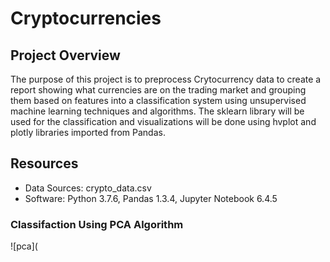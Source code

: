 # Cryptocurrencies

## Project Overview

The purpose of this project is to preprocess Crytocurrency data to create a report showing what currencies are on the trading market and grouping them based on features into a classification system using unsupervised machine learning techniques and algorithms. The sklearn library will be used for the classification and visualizations will be done using hvplot and plotly libraries imported from Pandas. 

## Resources

- Data Sources: crypto_data.csv
- Software: Python 3.7.6, Pandas 1.3.4, Jupyter Notebook 6.4.5

### Classifaction Using PCA Algorithm

![pca](
